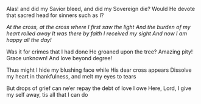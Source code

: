 

Alas! and did my Savior bleed, and did my Sovereign die? 
Would He devote that sacred head for sinners such as I?

*At the cross, at the cross where I first saw the light* 
*And the burden of my heart rolled away* 
*It was there by faith I received my sight* 
*And now I am happy all the day!*

Was it for crimes that I had done He groaned upon the tree? 
Amazing pity! Grace unknown! And love beyond degree!

Thus might I hide my blushing face while His dear cross appears 
Dissolve my heart in thankfulness, and melt my eyes to tears

But drops of grief can ne’er repay the debt of love I owe 
Here, Lord, I give my self away, tis all that I can do

